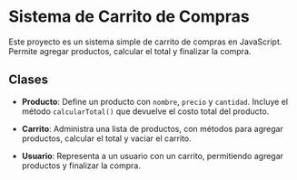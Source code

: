 # Sistema de Carrito de Compras

Este proyecto es un sistema simple de carrito de compras en JavaScript. Permite agregar productos, calcular el total y finalizar la compra.

## Clases

- **Producto**: Define un producto con `nombre`, `precio` y `cantidad`. Incluye el método `calcularTotal()` que devuelve el costo total del producto.
  
- **Carrito**: Administra una lista de productos, con métodos para agregar productos, calcular el total y vaciar el carrito.

- **Usuario**: Representa a un usuario con un carrito, permitiendo agregar productos y finalizar la compra.